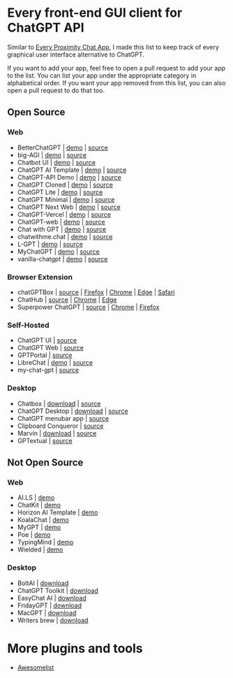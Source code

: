 # Every front-end GUI client for ChatGPT API

Similar to [Every Proximity Chat App](https://github.com/billmei/every-proximity-chat-app), I made this list to keep track of every graphical user interface alternative to ChatGPT.

If you want to add your app, feel free to open a pull request to add your app to the list. You can list your app under the appropriate category in alphabetical order. If you want your app removed from this list, you can also open a pull request to do that too.

## Open Source

### Web
- BetterChatGPT | [demo](https://bettergpt.chat/) | [source](https://github.com/ztjhz/BetterChatGPT)
- big-AGI | [demo](https://big-agi.com) | [source](https://github.com/enricoros/big-agi)
- Chatbot UI | [demo](https://www.chatbotui.com/) | [source](https://github.com/mckaywrigley/chatbot-ui)
- ChatGPT AI Template | [demo](https://horizon-ui.com/chatgpt-ai-template/) | [source](https://github.com/horizon-ui/chatgpt-ai-template)
- ChatGPT-API Demo | [demo](https://chatgpt.ddiu.me/) | [source](https://github.com/ddiu8081/chatgpt-demo)
- ChatGPT Cloned | [demo](https://chat-gpt-cloned.netlify.app/) | [source](https://github.com/PrasadBroo/ChatGPT)
- ChatGPT Lite | [demo](https://gptlite.vercel.app) | [source](https://github.com/blrchen/chatgpt-lite)
- ChatGPT Minimal | [demo](https://chatgpt-minimal.vercel.app) | [source](https://github.com/blrchen/chatgpt-minimal)
- ChatGPT Next Web | [demo](https://chat-gpt-next-web.vercel.app/) | [source](https://github.com/Yidadaa/ChatGPT-Next-Web)
- ChatGPT-Vercel | [demo](https://www.chatsverse.xyz/) | [source](https://github.com/ourongxing/chatgpt-vercel)
- ChatGPT-web | [demo](https://niek.github.io/chatgpt-web/) | [source](https://github.com/Niek/chatgpt-web)
- Chat with GPT | [demo](https://www.chatwithgpt.ai/) | [source](https://github.com/cogentapps/chat-with-gpt)
- chatwithme.chat | [demo](https://www.chatwithme.chat/) | [source](https://github.com/kierangilliam/chatwithme.chat)
- L-GPT | [demo](https://gpt.ltopx.com/) | [source](https://github.com/Peek-A-Booo/L-GPT)
- MyChatGPT | [demo](https://my-chat-gpt-lake.vercel.app/) | [source](https://github.com/Loeffeldude/my-chat-gpt)
- vanilla-chatgpt | [demo](https://raw.githack.com/casualwriter/vanilla-chatgpt/main/source/index.html) | [source](https://github.com/casualwriter/vanilla-chatgpt)


### Browser Extension
- chatGPTBox | [source](https://github.com/josStorer/chatGPTBox)  | [Firefox](https://addons.mozilla.org/firefox/addon/chatgptbox/) | [Chrome](https://chrome.google.com/webstore/detail/chatgptbox/eobbhoofkanlmddnplfhnmkfbnlhpbbo) | [Edge](https://microsoftedge.microsoft.com/addons/detail/fission-chatbox-best/enjmfilpkbbabhgeoadmdpjjpnahkogf) | [Safari](https://apps.apple.com/app/fission-chatbox/id6446611121)
- ChatHub | [source](https://github.com/chathub-dev/chathub/) | [Chrome](https://chrome.google.com/webstore/detail/chathub-all-in-one-chatbo/iaakpnchhognanibcahlpcplchdfmgma?utm_source=every-chat-gpt-gui) | [Edge](https://microsoftedge.microsoft.com/addons/detail/chathub-allinone-chat/kdlmggoacmfoombiokflpeompajfljga?utm_source=every-chat-gpt-gui)
- Superpower ChatGPT | [source](https://github.com/saeedezzati/superpower-chatgpt) | [Chrome](https://chrome.google.com/webstore/detail/superpower-chatgpt/amhmeenmapldpjdedekalnfifgnpfnkc) | [Firefox](https://addons.mozilla.org/en-US/firefox/addon/superpower-chatgpt/)

### Self-Hosted
- ChatGPT UI | [source](https://github.com/patrikzudel/PatrikZeros-ChatGPT-API-UI)
- ChatGPT Web | [source](https://github.com/Chanzhaoyu/chatgpt-web)
- GPTPortal | [source](https://github.com/Zaki-1052/GPTPortal)
- LibreChat | [demo](https://librechat-librechat.hf.space/login) | [source](https://github.com/danny-avila/LibreChat)
- my-chat-gpt | [source](https://github.com/michaelnutt02/my-chat-gpt)

### Desktop
- Chatbox | [download](https://chatboxapp.xyz/) | [source](https://github.com/Bin-Huang/chatbox)
- ChatGPT Desktop | [download](https://github.com/chatgptui/desktop/releases) | [source](https://github.com/chatgptui/desktop)
- ChatGPT menubar app | [source](https://github.com/sw-yx/chatgpt-mac)
- Clipboard Conqueror | [source](https://github.com/aseichter2007/ClipboardConqueror)
- Marvin | [download](https://www.askmarvin.ai/) | [source](https://github.com/prefecthq/marvin)
- GPTextual | [source](https://github.com/stefankirchfeld/gptextual)

## Not Open Source

### Web
- AI.LS | [demo](https://ai.ls/)
- ChatKit | [demo](https://chatkit.app/)
- Horizon AI Template | [demo](https://horizon-ui.com/horizon-ai-template/)
- KoalaChat | [demo](https://koala.sh/chat)
- MyGPT | [demo](https://mygpt.thesamur.ai/)
- Poe | [demo](https://poe.com/)
- TypingMind | [demo](https://www.typingmind.com)
- Wielded | [demo](https://wielded.com/)

### Desktop
- BoltAI | [download](https://boltai.app/)
- ChatGPT Toolkit | [download](https://schmedu.com/tools/chatGpt)
- EasyChat AI | [download](https://easychat-ai.app/)
- FridayGPT | [download](https://www.fridaygpt.app/)
- MacGPT | [download](https://www.macgpt.com/)
- Writers brew | [download](https://writersbrew.app)

# More plugins and tools
- [Awesomelist](https://github.com/reorx/awesome-chatgpt-api)
